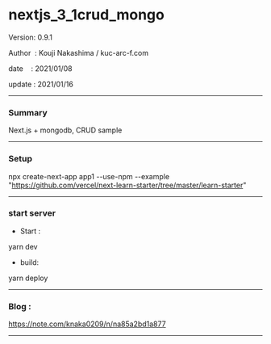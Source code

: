 ﻿# nextjs_3_1crud_mongo

 Version: 0.9.1

 Author  : Kouji Nakashima / kuc-arc-f.com

 date    : 2021/01/08

 update  : 2021/01/16

***
### Summary

Next.js + mongodb, CRUD sample

***
### Setup

npx create-next-app app1 --use-npm --example "https://github.com/vercel/next-learn-starter/tree/master/learn-starter"

***
### start server
* Start :

yarn dev

* build:

yarn deploy


***
### Blog :

https://note.com/knaka0209/n/na85a2bd1a877

***

